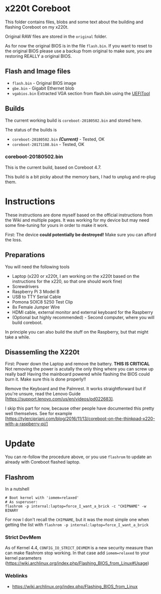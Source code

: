 # x220t Coreboot

This folder contains files, blobs and some text about the building and flashing Coreboot on my x220t.

Original RAW files are stored in the `original` folder.

As for now the original BIOS is in the file `flash.bin`. If you want to reset to the original BIOS please use a backup from original to make sure, you are restoring REALLY a original BIOS.

## Flash and Image files

* `flash.bin` - Original BIOS image
* `gbe.bin` - Gigabit Ethernet blob
* `vgabios.bin` Extracted VGA section from flash.bin using the [UEFITool](https://github.com/LongSoft/UEFITool)

## Builds

The current working build is `coreboot-20180502.bin` and stored here.

The status of the builds is

* `coreboot-20180502.bin` ***(Current)*** - Tested, OK
* `coreboot-20171108.bin` - Tested, OK

### coreboot-20180502.bin

This is the current build, based on Coreboot 4.7.

This build is a bit picky about the memory bars, I had to unplug and re-plug them.

# Instructions

These instructions are done myself based on the official instructions from the Wiki and multiple pages.
It was working for my device but may need some fine-tuning for yours in order to make it work.

First: The device **could potentially be destroyed!** Make sure you can afford the loss.

## Preparations

You will need the following tools

* Laptop (x220 or x220t, I am working on the x220t based on the instructions for the x220, so that one should work fine)
* Screwdrivers
* Raspberry Pi 3 Model B
* USB to TTY Serial Cable
* Pomona SOIC8 5250 Test Clip
* 8x Female Jumper Wire
* HDMI cable, external monitor and external keyboard for the Raspberry
* (Optional but highly recommended) - Second computer, where you will build coreboot.

In principle you can also build the stuff on the Raspberry, but that might take a while.

## Disassemling the X220t

First: Power down the Laptop and remove the battery. **THIS IS CRITICAL**
Not removing the power is acutally the only thing where you can screw up really bad! Having the mainboard powered while flashing the BIOS could burn it. Make sure this is done properly!!

Remove the Keyboard and the Palmrest. It works straightforward but if you're unsure, read the Lenovo Guide [https://support.lenovo.com/us/en/videos/pd022683].

I skip this part for now, because other people have documented this pretty well themselves. See for example [https://tylercipriani.com/blog/2016/11/13/coreboot-on-the-thinkpad-x220-with-a-raspberry-pi/]

# Update

You can re-follow the procedure above, or you use `flashrom` to update an already with Coreboot flashed laptop.

## Flashrom

In a nutshell

    # Boot kernel with 'iomem=relaxed'
    # As superuser:
    flashrom -p internal:laptop=force_I_want_a_brick -c "CHIPNAME" -w BINARY

For now I don't recall the `CHIPNAME`, but it was the most simple one when getting the list with `flashrom -p internal:laptop=force_I_want_a_brick`

### Strict DevMem

As of Kernel 4.4, `CONFIG_IO_STRICT_DEVMEM` is a new security measure than can make flashrom stop working. In that case add `iomem=relaxed` to your kernel parameters (https://wiki.archlinux.org/index.php/Flashing_BIOS_from_Linux#Usage)

### Weblinks 

* https://wiki.archlinux.org/index.php/Flashing_BIOS_from_Linux


